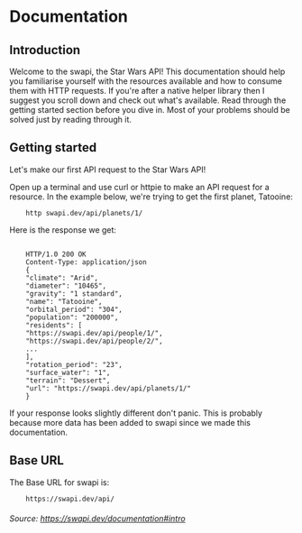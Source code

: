 # Documentation

## Introduction

Welcome to the swapi, the Star Wars API! This documentation should help you familiarise yourself with the resources
available and how to consume them with HTTP requests. If you're after a native helper library then I suggest you scroll
down and check out what's available. Read through the getting started section before you dive in. Most of your problems
should be solved just by reading through it.

## Getting started

Let's make our first API request to the Star Wars API!

Open up a terminal and use curl or httpie to make an API request for a resource. In the example below, we're trying to
get the first planet, Tatooine:

```
    http swapi.dev/api/planets/1/
```

Here is the response we get:
```

    HTTP/1.0 200 OK
    Content-Type: application/json
    {
    "climate": "Arid",
    "diameter": "10465",
    "gravity": "1 standard",
    "name": "Tatooine",
    "orbital_period": "304",
    "population": "200000",
    "residents": [
    "https://swapi.dev/api/people/1/",
    "https://swapi.dev/api/people/2/",
    ...
    ],
    "rotation_period": "23",
    "surface_water": "1",
    "terrain": "Dessert",
    "url": "https://swapi.dev/api/planets/1/"
    }

```

If your response looks slightly different don't panic. This is probably because more data has been added to swapi since we made this documentation.

## Base URL

The Base URL for swapi is:
```
    https://swapi.dev/api/ 
```



###### Source: https://swapi.dev/documentation#intro